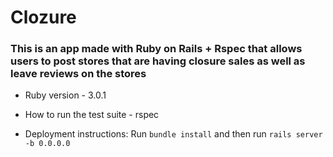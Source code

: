 # Clozure

### This is an app made with Ruby on Rails + Rspec that allows users to post stores that are having closure sales as well as leave reviews on the stores

* Ruby version - 3.0.1

* How to run the test suite - rspec

* Deployment instructions:
Run <code>bundle install</code> and then run <code>rails server -b 0.0.0.0</code>
